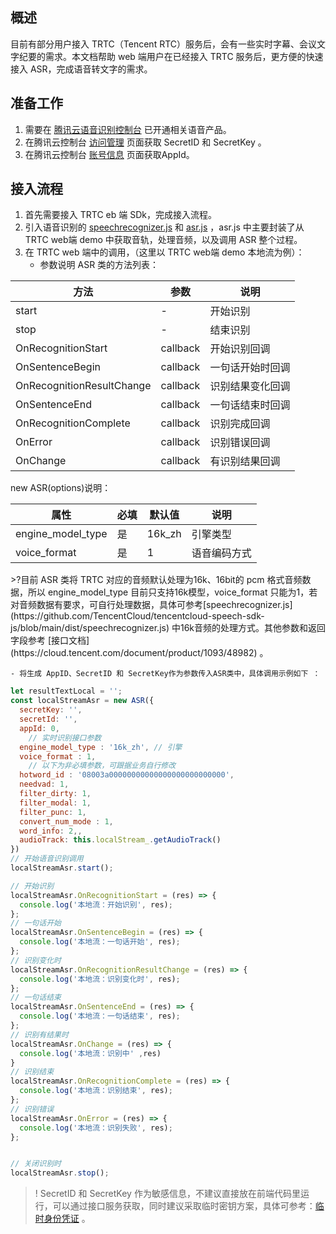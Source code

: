 ## 概述
目前有部分用户接入 TRTC（Tencent RTC）服务后，会有一些实时字幕、会议文字纪要的需求。本文档帮助 web 端用户在已经接入 TRTC 服务后，更方便的快速接入 ASR，完成语音转文字的需求。
## 准备工作
1. 需要在 [腾讯云语音识别控制台](https://console.cloud.tencent.com/asr) 已开通相关语音产品。
2. 在腾讯云控制台 [访问管理](https://console.cloud.tencent.com/cam/capi) 页面获取 SecretID 和 SecretKey 。
3. 在腾讯云控制台 [账号信息](https://console.cloud.tencent.com/developer) 页面获取AppId。

## 接入流程
1. 首先需要接入 TRTC eb 端 SDk，完成接入流程。
2. 引入语音识别的 [speechrecognizer.js](https://github.com/TencentCloud/tencentcloud-speech-sdk-js/blob/main/dist/speechrecognizer.js) 和 [asr.js](https://github.com/TencentCloud/tencentcloud-speech-sdk-js/blob/main/examples/trtc/asr.js) ，asr.js 中主要封装了从 TRTC web端 demo 中获取音轨，处理音频，以及调用 ASR 整个过程。
3. 在 TRTC web 端中的调用，（这里以 TRTC web端 demo 本地流为例）：
	- 参数说明
ASR 类的方法列表：
<table>
<thead>
<tr>
<th >方法</th>
<th >参数</th>
<th >说明</th>
</tr>
</thead>
<tbody>
<tr>
<td >start</td>
<td>-</td>
<td> 开始识别</td>
</tr><tr>
<td>stop</td>
<td>-</td>
<td>结束识别</td>
</tr><tr>
<td>OnRecognitionStart</td>
<td> callback</td>
<td>开始识别回调</td>
</tr><tr>
<td>OnSentenceBegin</td>
<td> callback</td>
<td>一句话开始时回调</td>
</tr><tr>
<td>OnRecognitionResultChange</td>
<td> callback</td>
<td>识别结果变化回调</td>
</tr><tr>
<td>OnSentenceEnd</td>
<td> callback</td>
<td>一句话结束时回调</td>
</tr><tr>
<td>OnRecognitionComplete</td>
<td> callback</td>
<td>识别完成回调</td>
</tr><tr>
<td>OnError</td>
<td> callback</td>
<td>识别错误回调</td>
</tr><tr>
<td>OnChange</td>
<td> callback</td>
<td>有识别结果回调</td>
</tr>
</tbody></table>
new ASR(options)说明：
<table>
<thead>
<tr>
<th >属性</th>
<th >必填</th>
<th >默认值</th>
<th >说明</th>
</tr>
</thead>
<tbody>
<tr>
<td >engine_model_type</td>
<td>是</td>
<td> 16k_zh</td>
<td> 引擎类型</td>
</tr><tr>
<td>voice_format</td>
<td> 是</td>
<td>1</td>
<td>语音编码方式</td>
</tr>
</tbody></table>
>?目前 ASR 类将 TRTC 对应的音频默认处理为16k、16bit的 pcm 格式音频数据，所以 engine_model_type 目前只支持16k模型，voice_format 只能为1，若对音频数据有要求，可自行处理数据，具体可参考[speechrecognizer.js](https://github.com/TencentCloud/tencentcloud-speech-sdk-js/blob/main/dist/speechrecognizer.js) 中16k音频的处理方式。其他参数和返回字段参考 [接口文档](https://cloud.tencent.com/document/product/1093/48982) 。

	- 将生成 AppID、SecretID 和 SecretKey作为参数传入ASR类中，具体调用示例如下 ：
```javascript 
let resultTextLocal = '';
const localStreamAsr = new ASR({
  secretKey: '',
  secretId: '',
  appId: 0,
    // 实时识别接口参数
  engine_model_type : '16k_zh', // 引擎
  voice_format : 1,
    // 以下为非必填参数，可跟据业务自行修改
  hotword_id : '08003a00000000000000000000000000',
  needvad: 1,
  filter_dirty: 1,
  filter_modal: 1,
  filter_punc: 1,
  convert_num_mode : 1,
  word_info: 2,,
  audioTrack: this.localStream_.getAudioTrack()
})
// 开始语音识别调用
localStreamAsr.start();

// 开始识别
localStreamAsr.OnRecognitionStart = (res) => {
  console.log('本地流：开始识别', res);
};
// 一句话开始
localStreamAsr.OnSentenceBegin = (res) => {
  console.log('本地流：一句话开始', res);
};
// 识别变化时
localStreamAsr.OnRecognitionResultChange = (res) => {
  console.log('本地流：识别变化时', res);
};
// 一句话结束
localStreamAsr.OnSentenceEnd = (res) => {
  console.log('本地流：一句话结束', res);
};
// 识别有结果时
localStreamAsr.OnChange = (res) => {
  console.log('本地流：识别中' ,res)
}
// 识别结束
localStreamAsr.OnRecognitionComplete = (res) => {
  console.log('本地流：识别结束', res);
};
// 识别错误
localStreamAsr.OnError = (res) => {
  console.log('本地流：识别失败', res);
};


// 关闭识别时
localStreamAsr.stop();

```
>! SecretID 和 SecretKey 作为敏感信息，不建议直接放在前端代码里运行，可以通过接口服务获取，同时建议采取临时密钥方案，具体可参考：[临时身份凭证](https://cloud.tencent.com/document/product/1312/48195) 。
